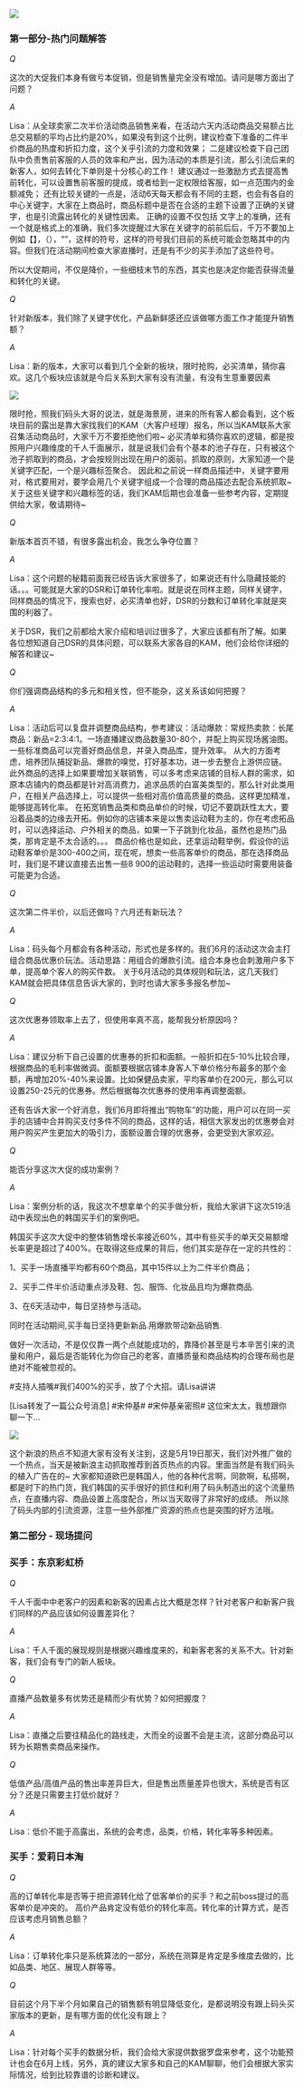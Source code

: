 

![](http://sellerhub.ymatou.com/hotarticles/img/f2f-pc-08.jpg)

### 第一部分-热门问题解答

_Q_

这次的大促我们本身有做亏本促销，但是销售量完全没有增加。请问是哪方面出了问题？

_A_

Lisa：从全球卖家二次半价活动商品销售来看，在活动六天内活动商品交易额占比总交易额的平均占比约是20%，如果没有到这个比例，建议检查下准备的二件半价商品的热度和折扣力度，这个关乎引流的力度和效果； 二是建议检查下自己团队中负责售前客服的人员的效率和产出，因为活动的本质是引流，那么引流后来的新客人，如何去转化下单则是十分核心的工作！ 建议通过一些激励方式去提高售前转化，可以设置售前客服的提成，或者给到一定权限给客服，如一点范围内的金额减免； 还有比较关键的一点是，活动6天每天都会有不同的主题，也会有各自的中心关键字，大家在上商品时，商品标题中是否在合适的主题下设置了正确的关键字，也是引流露出转化的关键性因素。 正确的设置不仅包括 文字上的准确，还有一个就是格式上的准确，我们多次提醒过大家在关键字的前前后后，千万不要加上 例如【】，（），“”，这样的符号，这样的符号我们目前的系统可能会忽略其中的内容。但我们在活动期间检查大家直播时，还是有不少的买手添加了这些符号。

所以大促期间，不仅是降价，一些细枝末节的东西，其实也是决定你能否获得流量和转化的关键。

_Q_

针对新版本，我们除了关键字优化，产品新鲜感还应该做哪方面工作才能提升销售额？

_A_

Lisa：新的版本，大家可以看到几个全新的板块，限时抢购，必买清单，猜你喜欢。这几个板块应该就是今后关系到大家有没有流量，有没有生意重要因素

![](http://sellerhub.ymatou.com/hotarticles/img/4.png)

限时抢，照我们码头大哥的说法，就是海景房，进来的所有客人都会看到，这个板块目前的露出是靠大家找我们的KAM（大客户经理）报名，所以当KAM联系大家召集活动商品时，大家千万不要拒绝他们啦~ 必买清单和猜你喜欢的逻辑，都是按照用户兴趣维度的千人千面展示，就是说我们会有个基本的池子存在，只有被这个池子抓取到的商品，才会按规则出现在用户的面前。抓取的原则，大家知道一个是关键字匹配，一个是兴趣标签聚合。 因此和之前说一样商品描述中，关键字要用对，格式要用对，要学会用几个关键字组成一个合理的商品描述去配合系统抓取~ 关于这些关键字和兴趣标签的话，我们KAM后期也会准备一些参考内容，定期提供给大家，敬请期待~

_Q_

新版本首页不错，有很多露出机会，我怎么争夺位置？

_A_

Lisa：这个问题的秘籍前面我已经告诉大家很多了，如果说还有什么隐藏技能的话。。。可能就是大家的DSR和订单转化率啦。就是说在同样主题，同样关键字，同样商品的情况下，搜索也好，必买清单也好，DSR的分数和订单转化率就是突围的利器了。

关于DSR，我们之前都给大家介绍和培训过很多了，大家应该都有所了解。如果各位想知道自己DSR的具体问题，可以联系大家各自的KAM，他们会给你详细的解答和建议~

_Q_

你们强调商品结构的多元和相关性，但不能杂，这关系该如何把握？

_A_

Lisa：活动后可以复盘并调整商品结构，参考建议：活动爆款：常规热卖款：长尾商品：新品=2:3:4:1。一场直播建议商品数量30-80个，并配上购买现场酱油图。 一些标准商品可以完善好商品信息，并录入商品库，提升效率。 从大的方面考虑，培养团队捕捉新品、爆款的嗅觉，打好基本功，进一步去整合上游供应链。 此外商品的选择上如果要增加关联销售，可以多考虑来店铺的目标人群的需求，如原本店铺内的商品都是针对高消费力，追求品质的白富美类型的，那么针对此类用户，在相关产品选择上，可以提供一些相对高价值高质量的商品，这样更加精准，能够提高转化率。 在拓宽销售品类和商品单价的时候，切记不要跳跃性太大，要沿着品类的边缘去开拓。例如你的店铺本来是以售卖运动鞋为主的，你在考虑拓品时，可以选择运动、户外相关的商品，如果一下子跳到化妆品，虽然也是热门品类，那肯定是不太合适的。。。 商品价格也是如此，还拿运动鞋举例，假设你的运动鞋客单价是300-400之间，现在呢，想卖一些高客单价的商品，那在选择商品时，我们是不建议直接去出售一些8 900的运动鞋的，选择一些运动时需要用装备可能更为合适。

_Q_

这次第二件半价，以后还做吗？六月还有新玩法？

_A_

Lisa：码头每个月都会有各种活动，形式也是多样的。我们6月的活动这次会主打组合商品优惠价玩法。活动思路：用组合的爆款引流。组合本身也会刺激用户多下单，提高单个客人的购买件数。 关于6月活动的具体规则和玩法，这几天我们KAM就会把具体信息告诉大家的，到时也请大家多多报名参加~

_Q_

这次优惠券领取率上去了，但使用率真不高，能帮我分析原因吗？

_A_

Lisa：建议分析下自己设置的优惠券的折扣和面额。一般折扣在5-10%比较合理，根据商品的毛利率做微调。面额要根据店铺本身客人下单价格分布最多的那个金额，再增加20%-40%来设置。比如保健品卖家，平均客单价在200元，那么可以设置250-25元的优惠券。然后根据每次优惠券的使用率再调整面额。

还有告诉大家一个好消息，我们6月即将推出“购物车”的功能，用户可以在同一买手的店铺中合并购买支付多件不同的商品，这样的话，相信大家发出的优惠劵会对用户购买产生更加大的吸引力，面额设置合理的优惠券，会更受到大家欢迎。

_Q_

能否分享这次大促的成功案例？

_A_

Lisa：案例分析的话，我这次不想拿单个的买手做分析，我给大家讲下这次519活动中表现出色的韩国买手们的案例吧。

韩国买手这次大促中的整体销售增长率接近60%，其中有些买手的单天交易额增长率更是超过了400%。在取得这些成果的背后，他们其实是存在一定的共性的：

1、买手一场直播平均都有60个商品，其中15件以上为二件半价商品；

2、买手二件半价活动重点涉及鞋、包、服饰、化妆品且均为爆款商品.

3、在6天活动中，每日坚持参与活动。

同时在活动期间,买手每日坚持更新新品.用爆款带动新品销售.

做好一次活动，不是仅仅靠一两个点就能成功的，靠降价甚至是亏本辛苦引来的流量和用户，最后是否能转化为你自己的老客，直播质量和商品结构的合理布局也是绝对不能被忽视的。

\#支持人插嘴\#我们400%的买手，放了个大招。请Lisa讲讲

\[Lisa转发了一篇公众号消息\] \#宋仲基\# \#宋仲基亲密照\# 这位宋太太，我想跟你聊一下...

![](http://sellerhub.ymatou.com/hotarticles/img/5.png)

这个新浪的热点不知道大家有没有关注到，这是5月19日那天，我们对外推广做的一个热点，当天是被新浪主动抓取推荐到首页热点的内容。里面当然是有我们码头的植入广告在的~ 大家都知道欧巴是韩国人，他的各种代言啊，同款啊，私搭啊，都是时下的热门货，我们韩国的买手很好的抓住和利用了码头制造出的这个流量热点，在直播内容、商品设置上高度配合，所以当天取得了非常好的成绩。 所以除了码头内部的引流资源，注意一些外部推广资源的热点也是突围的好方法哦。

### 第二部分 - 现场提问

### 买手：东京彩虹桥

_Q_

千人千面中中老客户的因素和新客的因素占比大概是怎样？针对老客户和新客户我们同样的产品应该如何设置差异化？

_A_

Lisa：千人千面的展现规则是根据兴趣维度来的，和新客老客的关系不大。针对新客，我们会有专门的新人板块。

_Q_

直播产品数量多有优势还是精而少有优势？如何把握度？

_A_

Lisa：直播之后要往精品化的路线走，大而全的设置不会是主流，这部分商品可以转为长期售卖商品来操作。

_Q_

低值产品/高值产品的售出率差异巨大，但是售出质量差异也很大，系统是否有区分？还是只需要主打低价就好？

_A_

Lisa：低价不能于高露出，系统的会考虑，品类，价格，转化率等多种因素。

### 买手：爱莉日本淘

_Q_

高的订单转化率是否等于把资源转化给了低客单价的买手？和之前boss提过的高客单价是冲突的。 高价产品肯定没有低价的转化率高。转化率的计算方式，是否应该考虑月销售总额？

_A_

Lisa：订单转化率只是系统算法的一部分，系统在测算是肯定是多维度去做的，比如品类、地区、展现人群等等。

_Q_

目前这个月下半个月如果自己的销售额有明显降低变化，是都说明没有跟上码头买家版本的更新，是有哪方面的优化没有跟上？

_A_

Lisa：针对每个买手的数据分析，我们会给大家提供数据罗盘来参考，这个功能预计也会在6月上线，另外，真的建议大家多和自己的KAM聊聊，他们会根据大家实际情况，给到比较靠谱的诊断和建议。

